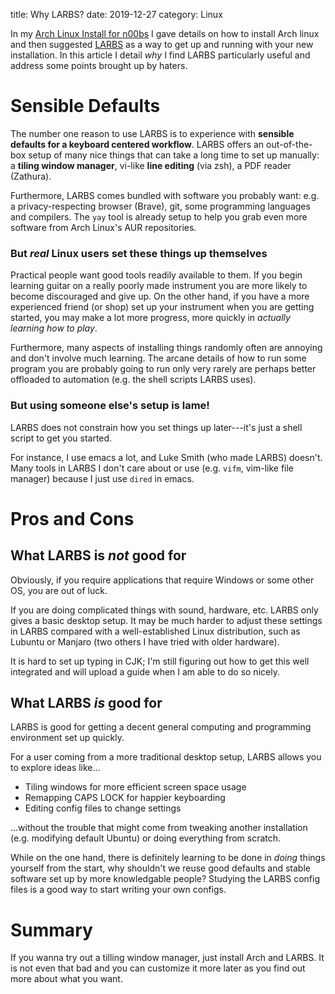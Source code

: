 title: Why LARBS?
date: 2019-12-27
category: Linux

In my [Arch Linux Install for n00bs](https://captainalan.github.io/pelican-test/arch-linux-install-for-n00bs.html) I gave details on how to install Arch linux and then suggested [LARBS](https://larbs.xyz) as a way to get up and running with your new installation. In this article I detail *why* I find LARBS particularly useful and address some points brought up by haters.


Sensible Defaults
=================

The number one reason to use LARBS is to experience with **sensible defaults
for a keyboard centered workflow**. LARBS offers an out-of-the-box setup of
many nice things that can take a long time to set up manually: a **tiling
window manager**, vi-like **line editing** (via zsh), a PDF reader (Zathura).

Furthermore, LARBS comes bundled with software you probably want: e.g. a
privacy-respecting browser (Brave), git, some programming languages and
compilers. The `yay` tool is already setup to help you grab even more software
from Arch Linux's AUR repositories.

### But *real* Linux users set these things up themselves

Practical people want good tools readily available to them. If you begin
learning guitar on a really poorly made instrument you are more likely to
become discouraged and give up. On the other hand, if you have a more
experienced friend (or shop) set up your instrument when you are getting
started, you may make a lot more progress, more quickly in *actually learning
how to play*.

Furthermore, many aspects of installing things randomly often are annoying and
don't involve much learning. The arcane details of how to run some program you
are probably going to run only very rarely are perhaps better offloaded to
automation (e.g. the shell scripts LARBS uses).

### But using someone else's setup is lame!

LARBS does not constrain how you set things up later---it's just a shell script
to get you started.

For instance, I use emacs a lot, and Luke Smith (who made LARBS) doesn't. Many
tools in LARBS I don't care about or use (e.g. `vifm`, vim-like file manager)
because I just use `dired` in emacs.

Pros and Cons
=============

What LARBS is *not* good for
--------------------------

Obviously, if you require applications that require Windows or some other OS, you are out of luck.

If you are doing complicated things with sound, hardware, etc. LARBS only gives a basic desktop setup. It may be much harder to adjust these settings in LARBS compared with a well-established Linux distribution, such as Lubuntu or Manjaro (two others I have tried with older hardware).

It is hard to set up typing in CJK; I'm still figuring out how to get this well
integrated and will upload a guide when I am able to do so nicely.

What LARBS *is* good for
-------------------------

LARBS is good for getting a decent general computing and programming
environment set up quickly.

For a user coming from a more traditional desktop setup, LARBS allows you to
explore ideas like...

- Tiling windows for more efficient screen space usage
- Remapping CAPS LOCK for happier keyboarding
- Editing config files to change settings

...without the trouble that might come from tweaking another installation (e.g.
modifying default Ubuntu) or doing everything from scratch.

While on the one hand, there is definitely learning to be done in *doing*
things yourself from the start, why shouldn't we reuse good defaults and stable
software set up by more knowledgable people? Studying the LARBS config files is
a good way to start writing your own configs.

Summary
=============

If you wanna try out a tilling window manager, just install Arch and LARBS. It
is not even that bad and you can customize it more later as you find out more
about what you want.
